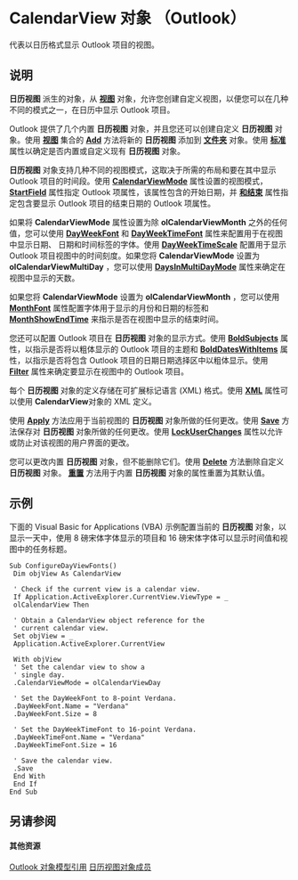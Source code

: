 
# CalendarView 对象 （Outlook）

代表以日历格式显示 Outlook 项目的视图。


## 说明

 **日历视图** 派生的对象，从 **[视图](41c8d149-9912-1685-4c8b-3c849cc6f1ed.md)** 对象，允许您创建自定义视图，以便您可以在几种不同的模式之一，在日历中显示 Outlook 项目。

Outlook 提供了几个内置 **日历视图** 对象，并且您还可以创建自定义 **日历视图** 对象。使用 **[视图](5dd7edc2-12a2-f4c2-d158-8053d80e8dc9.md)** 集合的 **[Add](8005ca2e-8b28-1286-74d1-448f2a168c65.md)** 方法将新的 **日历视图** 添加到 **[文件夹](3cf6cda8-6d70-666e-2643-9d9c5b9cacfc.md)** 对象。使用 **[标准](798b5dcd-9226-b0f9-032e-bcfa7b3e17ab.md)** 属性以确定是否内置或自定义现有 **日历视图** 对象。

 **日历视图** 对象支持几种不同的视图模式，这取决于所需的布局和要在其中显示 Outlook 项目的时间段。使用 **[CalendarViewMode](144e46ed-984f-fac0-fad3-0ff5ac9f2996.md)** 属性设置的视图模式， **[StartField](085c6605-0bff-98a5-fb48-ce32b76037db.md)** 属性指定 Outlook 项属性，该属性包含的开始日期，并 **[和结束](311994db-ef43-e49c-6f0e-9b346d0bb3ca.md)** 属性指定包含要显示 Outlook 项目的结束日期的 Outlook 项属性。

如果将 **CalendarViewMode** 属性设置为除 **olCalendarViewMonth** 之外的任何值，您可以使用 **[DayWeekFont](http://msdn.microsoft.com/library/ddb6f65d-72e2-d3f2-b10f-b3d8bc4d21b3%28Office.15%29.aspx)** 和 **[DayWeekTimeFont](http://msdn.microsoft.com/library/37ea6e1f-4148-3ab4-e0aa-48c49321ac91%28Office.15%29.aspx)** 属性来配置用于在视图中显示日期、 日期和时间标签的字体。使用 **[DayWeekTimeScale](94f2aad5-6699-82e9-40a4-3c3c13d80684.md)** 配置用于显示 Outlook 项目视图中的时间刻度。如果您将 **CalendarViewMode** 设置为 **olCalendarViewMultiDay** ，您可以使用 **[DaysInMultiDayMode](1dcb2a69-93b9-432e-56ca-7e39b040dc6f.md)** 属性来确定在视图中显示的天数。

如果您将 **CalendarViewMode** 设置为 **olCalendarViewMonth** ，您可以使用 **[MonthFont](http://msdn.microsoft.com/library/b69d1690-d1a8-dbc0-3de4-86a8eb98a471%28Office.15%29.aspx)** 属性配置字体用于显示的月份和日期的标签和 **[MonthShowEndTime](19a92965-aa85-e1f6-9db6-ce85c7980d75.md)** 来指示是否在视图中显示的结束时间。

您还可以配置 Outlook 项目在 **日历视图** 对象的显示方式。使用 **[BoldSubjects](b7bf5518-68d0-0a8a-98b2-94c267855f2b.md)** 属性，以指示是否将以粗体显示的 Outlook 项目的主题和 **[BoldDatesWithItems](4928abe0-c650-f09e-796c-5d931a1c6aae.md)** 属性，以指示是否将包含 Outlook 项目的日期日期选择区中以粗体显示。使用 **[Filter](c62e9521-e1aa-bfe8-5774-25c3227973b5.md)** 属性来确定要显示在视图中的 Outlook 项目。

每个 **日历视图** 对象的定义存储在可扩展标记语言 (XML) 格式。使用 **[XML](f188b827-77c6-71da-0b36-972b16b843a8.md)** 属性可以使用 **CalendarView**对象的 XML 定义。

使用 **[Apply](274edf67-7a3b-8132-3990-a07fa30b5024.md)** 方法应用于当前视图的 **日历视图** 对象所做的任何更改。使用 **[Save](19cea2c8-39bd-875c-2cde-50d19f25f73b.md)** 方法保存对 **日历视图** 对象所做的任何更改。使用 **[LockUserChanges](b5102728-a0d4-6eb6-15ae-916644fe6f9c.md)** 属性以允许或防止对该视图的用户界面的更改。

您可以更改内置 **日历视图** 对象，但不能删除它们。使用 **[Delete](90a07253-844e-d40b-6450-c97a9cf85c58.md)** 方法删除自定义 **日历视图** 对象。 **[重置](222b2537-4d70-6a12-97f2-5034a262655b.md)** 方法用于内置 **日历视图** 对象的属性重置为其默认值。


## 示例

下面的 Visual Basic for Applications (VBA) 示例配置当前的 **日历视图** 对象，以显示一天中，使用 8 磅宋体字体显示的项目和 16 磅宋体字体可以显示时间值和视图中的任务标题。


```
Sub ConfigureDayViewFonts() 
 Dim objView As CalendarView 
 
 ' Check if the current view is a calendar view. 
 If Application.ActiveExplorer.CurrentView.ViewType = _ 
 olCalendarView Then 
 
 ' Obtain a CalendarView object reference for the 
 ' current calendar view. 
 Set objView = _ 
 Application.ActiveExplorer.CurrentView 
 
 With objView 
 ' Set the calendar view to show a 
 ' single day. 
 .CalendarViewMode = olCalendarViewDay 
 
 ' Set the DayWeekFont to 8-point Verdana. 
 .DayWeekFont.Name = "Verdana" 
 .DayWeekFont.Size = 8 
 
 ' Set the DayWeekTimeFont to 16-point Verdana. 
 .DayWeekTimeFont.Name = "Verdana" 
 .DayWeekTimeFont.Size = 16 
 
 ' Save the calendar view. 
 .Save 
 End With 
 End If 
End Sub 

```


## 另请参阅


#### 其他资源


[Outlook 对象模型引用](http://msdn.microsoft.com/library/73221b13-d8d8-99b8-3394-b95dbbfd5ddc%28Office.15%29.aspx)
[日历视图对象成员](c8ee2de7-d65c-90b2-0d63-5fa584c7c500.md)